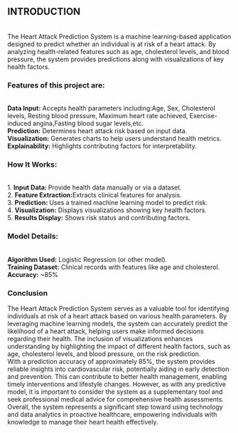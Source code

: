 <h2>INTRODUCTION</h2><br>
The Heart Attack Prediction System is a machine learning-based application designed to predict whether an individual is at risk of a heart attack. By analyzing health-related features such as age, cholesterol levels, and blood pressure, the system provides predictions along with visualizations of key health factors.<br>
<h3><b>Features of this project are:</b></h3><br>
<b>Data Input:</b> Accepts health parameters including:Age, Sex, Cholesterol levels, Resting blood pressure, Maximum heart rate achieved, Exercise-induced angina,Fasting blood sugar levels,etc.<br>
<b>Prediction:</b> Determines heart attack risk based on input data.<br>
<b>Visualization:</b> Generates charts to help users understand health metrics.<br>
<b>Explainability:</b> Highlights contributing factors for interpretability.<br>
<h3><b>How It Works:</b></h3><br>
1. <b>Input Data: </b>Provide health data manually or via a dataset.<br>
2. <b>Feature Extraction:</b>Extracts clinical features for analysis.<br>
3. <b>Prediction: </b>Uses a trained machine learning model to predict risk.<br>
4. <b>Visualization:</b> Displays visualizations showing key health factors.<br>
5. <b>Results Display:</b> Shows risk status and contributing factors.<br>
<h3><b>Model Details:</b></h3><br>
<b>Algorithm Used:</b> Logistic Regression (or other model).<br>
<b>Training Dataset:</b> Clinical records with features like age and cholesterol.<br>
<b>Accuracy:</b> ~85%<br>
<h3> Conclusion</h3>
The Heart Attack Prediction System serves as a valuable tool for identifying individuals at risk of a heart attack based on various health parameters. By leveraging machine learning models, the system can accurately predict the likelihood of a heart attack, helping users make informed decisions regarding their health. The inclusion of visualizations enhances understanding by highlighting the impact of different health factors, such as age, cholesterol levels, and blood pressure, on the risk prediction.<br>With a prediction accuracy of approximately 85%, the system provides reliable insights into cardiovascular risk, potentially aiding in early detection and prevention. This can contribute to better health management, enabling timely interventions and lifestyle changes. However, as with any predictive model, it is important to consider the system as a supplementary tool and seek professional medical advice for comprehensive health assessments.<br>
Overall, the system represents a significant step toward using technology and data analytics in proactive healthcare, empowering individuals with knowledge to manage their heart health effectively.
